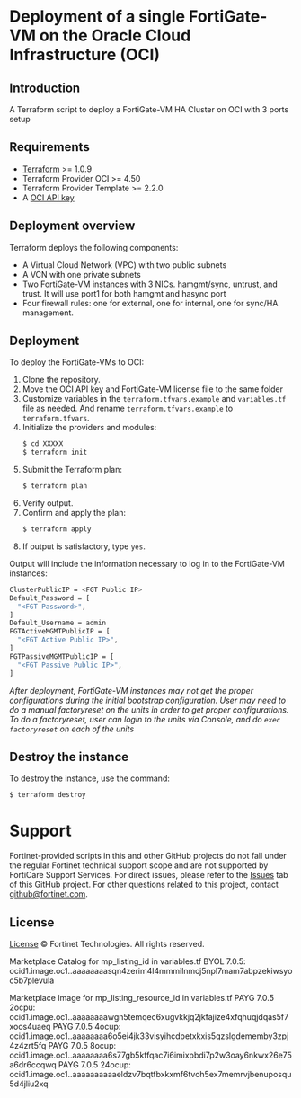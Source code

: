 # Deployment of a single FortiGate-VM on the Oracle Cloud Infrastructure (OCI)
## Introduction
A Terraform script to deploy a FortiGate-VM HA Cluster on OCI with 3 ports setup

## Requirements
* [Terraform](https://learn.hashicorp.com/terraform/getting-started/install.html) >= 1.0.9
* Terraform Provider OCI >= 4.50
* Terraform Provider Template >= 2.2.0
* A [OCI API key](https://docs.cloud.oracle.com/en-us/iaas/Content/API/Concepts/apisigningkey.htm)

## Deployment overview
Terraform deploys the following components:
   - A Virtual Cloud Network (VPC) with two public subnets
   - A VCN with one private subnets
   - Two FortiGate-VM instances with 3 NICs.  hamgmt/sync, untrust, and trust. It will use port1 for both hamgmt and hasync port 
   - Four firewall rules: one for external, one for internal, one for sync/HA management.

## Deployment
To deploy the FortiGate-VMs to OCI:
1. Clone the repository.
2. Move the OCI API key and FortiGate-VM license file to the same folder
3. Customize variables in the `terraform.tfvars.example` and `variables.tf` file as needed.  And rename `terraform.tfvars.example` to `terraform.tfvars`.
4. Initialize the providers and modules:
   ```sh
   $ cd XXXXX
   $ terraform init
    ```
5. Submit the Terraform plan:
   ```sh
   $ terraform plan
   ```
6. Verify output.
7. Confirm and apply the plan:
   ```sh
   $ terraform apply
   ```
8. If output is satisfactory, type `yes`.

Output will include the information necessary to log in to the FortiGate-VM instances:
```sh
ClusterPublicIP = <FGT Public IP>
Default_Password = [
  "<FGT Password>",
]
Default_Username = admin
FGTActiveMGMTPublicIP = [
  "<FGT Active Public IP>",
]
FGTPassiveMGMTPublicIP = [
  "<FGT Passive Public IP>",
]
```
*After deployment, FortiGate-VM instances may not get the proper configurations during the initial bootstrap configuration. 
User may need to do a manual factoryreset on the units in order to get proper configurations.  To do a factoryreset, user can
login to the units via Console, and do `exec factoryreset` on each of the units*

## Destroy the instance
To destroy the instance, use the command:
```sh
$ terraform destroy
```

# Support
Fortinet-provided scripts in this and other GitHub projects do not fall under the regular Fortinet technical support scope and are not supported by FortiCare Support Services.
For direct issues, please refer to the [Issues](https://github.com/fortinet/fortigate-terraform-deploy/issues) tab of this GitHub project.
For other questions related to this project, contact [github@fortinet.com](mailto:github@fortinet.com).

## License
[License](https://github.com/fortinet/fortigate-terraform-deploy/blob/master/LICENSE) © Fortinet Technologies. All rights reserved.

Marketplace Catalog for mp_listing_id in variables.tf
BYOL 7.0.5: ocid1.image.oc1..aaaaaaaasqn4zerim4l4mmmilnmcj5npl7mam7abpzekiwsyoc5b7plevula 

Marketplace Image for mp_listing_resource_id in variables.tf
PAYG 7.0.5 2ocpu: ocid1.image.oc1..aaaaaaaawgn5temqec6xugvkkjq2jkfajize4xfqhuqjdqas5f7xoos4uaeq
PAYG 7.0.5 4ocup: ocid1.image.oc1..aaaaaaaa6o5ei4jk33visyihcdpetxkxis5qzslgdememby3zpj4z4zrt5fq
PAYG 7.0.5 8ocup: ocid1.image.oc1..aaaaaaaa6s77gb5kffqac7i6imixpbdi7p2w3oay6nkwx26e75a6dr6ccqwq
PAYG 7.0.5 24ocup: ocid1.image.oc1..aaaaaaaaaaeldzv7bqtfbxkxmf6tvoh5ex7memrvjbenuposqu5d4jliu2xq
